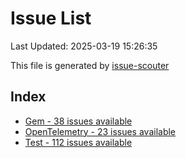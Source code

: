 # Issue List

Last Updated: 2025-03-19 15:26:35

This file is generated by [issue-scouter](https://github.com/ymtdzzz/issue-scouter)

## Index

- [Gem - 38 issues available](./issues/Gem.md)
- [OpenTelemetry - 23 issues available](./issues/OpenTelemetry.md)
- [Test - 112 issues available](./issues/Test.md)
